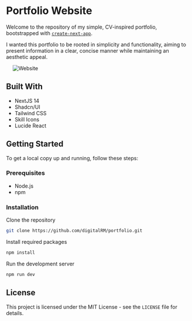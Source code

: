 # **Portfolio Website**

Welcome to the repository of my simple, CV-inspired portfolio, bootstrapped with [`create-next-app`](https://github.com/vercel/next.js/tree/canary/packages/create-next-app).

I wanted this portfolio to be rooted in simplicity and functionality, aiming to present information in a clear, concise manner while maintaining an aesthetic appeal.

  
![Website](https://github.com/digitalRM/portfolio/assets/70782025/86155227-714c-4c8f-b61f-3ec04a0118b0)

## Built With

- NextJS 14
- Shadcn/UI
- Tailwind CSS
- Skill Icons
- Lucide React

## Getting Started

To get a local copy up and running, follow these steps:

### Prerequisites

- Node.js
- npm

### Installation

Clone the repository

```bash
git clone https://github.com/digitalRM/portfolio.git
```

Install required packages

```bash
npm install
```

Run the development server

```bash
npm run dev
```

## License

This project is licensed under the MIT License - see the `LICENSE` file for details.
